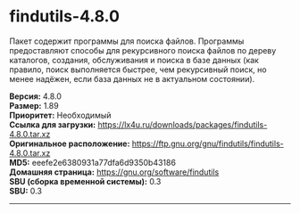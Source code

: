 # findutils-4.8.0

Пакет содержит программы для поиска файлов. Программы предоставляют способы для рекурсивного поиска файлов по дереву каталогов, создания, обслуживания и поиска в базе данных (как правило, поиск выполняется быстрее, чем рекурсивный поиск, но менее надёжен, если база данных не в актуальном состоянии).

**Версия:** 4.8.0
<br />
**Размер:** 1.89
<br />
**Приоритет:** Необходимый
<br />
**Ссылка для загрузки:** https://lx4u.ru/downloads/packages/findutils-4.8.0.tar.xz
<br />
**Оригинальное расположение:** https://ftp.gnu.org/gnu/findutils/findutils-4.8.0.tar.xz
<br />
**MD5:** eeefe2e6380931a77dfa6d9350b43186
<br />
**Домашняя страница:** https://gnu.org/software/findutils
        <br />
**SBU (сборка временной системы):** 0.3
<br />
**SBU:** 0.3

***
            